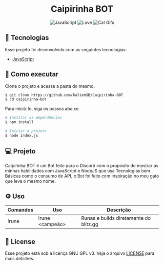 <h1 align="center">
  Caipirinha BOT
</h1>

<p align="center">
  <img src="https://forthebadge.com/images/badges/made-with-javascript.svg" alt="JavaScript" />
  
  <img src="https://forthebadge.com/images/badges/built-with-love.svg" alt="Love">

  <img  src="https://forthebadge.com/images/badges/contains-cat-gifs.svg" alt="Cat Gifs">   
</p>

## 🧪 Tecnologias

Esse projeto foi desenvolvido com as seguintes tecnologias:

- [JavaScript](https://www.javascript.com/)

## 🚀 Como executar

Clone o projeto e acesse a pasta do mesmo.

```bash
$ git clone https://github.com/KaliemSB/Caipirinha-BOT
$ cd caipirinha-bot
```

Para iniciá-lo, siga os passos abaixo:
```bash
# Instalar as dependências
$ npm install

# Iniciar o projeto
$ node index.js
```

## 💻 Projeto

Caipirinha BOT é um Bot feito para o Discord com o proposito de mostrar as minhas habilidades com JavaScript e NodeJS que usa Tecnologias bem Básicas como o consumo de API, o Bot foi feito com inspiração no meu gato que leva o mesmo nome.

## ⚙️ Uso

| Comandos | Uso | Descrição |
| ----- |---- | ---- |
| !rune | !rune <campeão> | Runas e builds diretamente do blitz.gg |

## 📝 License

Esse projeto está sob a licença GNU GPL v3. Veja o arquivo [LICENSE](LICENSE.md) para mais detalhes.

